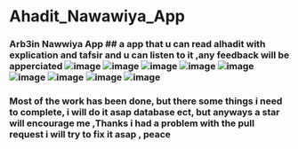 # Ahadit_Nawawiya_App
### Arb3in Nawwiya App ## a app that u can read  alhadit   with explication and tafsir and u can listen to it ,any feedback will be apperciated ![image](https://user-images.githubusercontent.com/91225280/179862836-61cf5983-582c-4ecc-86a0-b5cd52506c78.png) ![image](https://user-images.githubusercontent.com/91225280/179862940-6d003856-345f-4d3b-a54a-0e7479d87a97.png) ![image](https://user-images.githubusercontent.com/91225280/179862977-23206db6-9caa-47ee-a2bb-f14eec916c0d.png) ![image](https://user-images.githubusercontent.com/91225280/179863003-8eff5bb5-933f-4e18-a54b-37ae34e96238.png) ![image](https://user-images.githubusercontent.com/91225280/179863120-77947f58-8214-4556-82b9-0540c23a3e96.png) ![image](https://user-images.githubusercontent.com/91225280/179863133-b7d918dd-12a9-4cba-97f9-302066e708e8.png) ![image](https://user-images.githubusercontent.com/91225280/179863145-37e5bd85-cb4e-4e20-bc5d-12cd8073c2f9.png) ![image](https://user-images.githubusercontent.com/91225280/179863161-8e7ebd9f-a732-45d5-bb23-c5d0d4607d0b.png) ![image](https://user-images.githubusercontent.com/91225280/179863197-06fc544b-0de8-4c12-9f27-16e8f1c9b71c.png)
### Most of the work has been done, but there some things i need to complete, i will do it asap database ect, but anyways a star will encourage me ,Thanks i had a problem with the pull request i  will try to fix it asap , peace
